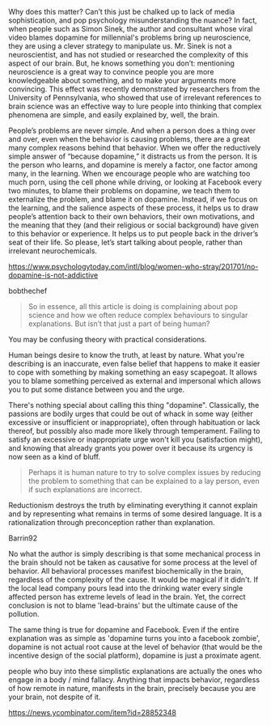 Why does this matter? Can’t this just be chalked up to lack of media sophistication, and pop psychology misunderstanding the nuance? In fact, when people such as Simon Sinek, the author and consultant whose viral video blames dopamine for millennial's problems bring up neuroscience, they are using a clever strategy to manipulate us. Mr. Sinek is not a neuroscientist, and has not studied or researched the complexity of this aspect of our brain. But, he knows something you don’t: mentioning neuroscience is a great way to convince people you are more knowledgeable about something, and to make your arguments more convincing. This effect was recently demonstrated by researchers from the University of Pennsylvania, who showed that use of irrelevant references to brain science was an effective way to lure people into thinking that complex phenomena are simple, and easily explained by, well, the brain.

People’s problems are never simple. And when a person does a thing over and over, even when the behavior is causing problems, there are a great many complex reasons behind that behavior. When we offer the reductively simple answer of “because dopamine,” it distracts us from the person. It is the person who learns, and dopamine is merely a factor, one factor among many, in the learning. When we encourage people who are watching too much porn, using the cell phone while driving, or looking at Facebook every two minutes, to blame their problems on dopamine, we teach them to externalize the problem, and blame it on dopamine. Instead, if we focus on the learning, and the salience aspects of these process, it helps us to draw people’s attention back to their own behaviors, their own motivations, and the meaning that they (and their religious or social background) have given to this behavior or experience. It helps us to put people back in the driver’s seat of their life. So please, let’s start talking about people, rather than irrelevant neurochemicals.

https://www.psychologytoday.com/intl/blog/women-who-stray/201701/no-dopamine-is-not-addictive

bobthechef

> So in essence, all this article is doing is complaining about pop science and how we often reduce complex behaviours to singular explanations. But isn’t that just a part of being human?

You may be confusing theory with practical considerations.

Human beings desire to know the truth, at least by nature. What you're describing is an inaccurate, even false belief that happens to make it easier to cope with something by making something an easy scapegoat. It allows you to blame something perceived as external and impersonal which allows you to put some distance between you and the urge.

There's nothing special about calling this thing "dopamine". Classically, the passions are bodily urges that could be out of whack in some way (either excessive or insufficient or inappropriate), often through habituation or lack thereof, but possibly also made more likely through temperament. Failing to satisfy an excessive or inappropriate urge won't kill you (satisfaction might), and knowing that already grants you power over it because its urgency is now seen as a kind of bluff.

> Perhaps it is human nature to try to solve complex issues by reducing the problem to something that can be explained to a lay person, even if such explanations are incorrect.

Reductionism destroys the truth by eliminating everything it cannot explain and by representing what remains in terms of some desired language. It is a rationalization through preconception rather than explanation.

Barrin92

No what the author is simply describing is that some mechanical process in the brain should not be taken as causative for some process at the level of behavior.
All behavioral processes manifest biochemically in the brain, regardless of the complexity of the cause. It would be magical if it didn't. If the local lead company pours lead into the drinking water every single affected person has extreme levels of lead in the brain. Yet, the correct conclusion is not to blame 'lead-brains' but the ultimate cause of the pollution.

The same thing is true for dopamine and Facebook. Even if the entire explanation was as simple as 'dopamine turns you into a facebook zombie', dopamine is not actual root cause at the level of behavior (that would be the incentive design of the social platform), dopamine is just a proximate agent.

people who buy into these simplistic explanations are actually the ones who engage in a body / mind fallacy. Anything that impacts behavior, regardless of how remote in nature, manifests in the brain, precisely because you are your brain, not despite of it.

https://news.ycombinator.com/item?id=28852348
